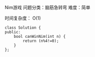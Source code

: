 Nim游戏
问题分类：脑筋急转弯
难度：简单

时间复杂度： O(1)
```
class Solution {
public:
    bool canWinNim(int n) {
        return (n%4!=0);
    }
};
